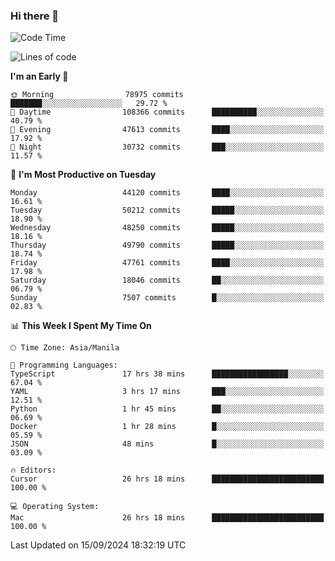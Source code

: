 ### Hi there 👋

<!--START_SECTION:waka-->
![Code Time](http://img.shields.io/badge/Code%20Time-5%2C547%20hrs%205%20mins-blue)

![Lines of code](https://img.shields.io/badge/From%20Hello%20World%20I%27ve%20Written-118.5%20million%20lines%20of%20code-blue)

**I'm an Early 🐤** 

```text
🌞 Morning                78975 commits       ███████░░░░░░░░░░░░░░░░░░   29.72 % 
🌆 Daytime                108366 commits      ██████████░░░░░░░░░░░░░░░   40.79 % 
🌃 Evening                47613 commits       ████░░░░░░░░░░░░░░░░░░░░░   17.92 % 
🌙 Night                  30732 commits       ███░░░░░░░░░░░░░░░░░░░░░░   11.57 % 
```
📅 **I'm Most Productive on Tuesday** 

```text
Monday                   44120 commits       ████░░░░░░░░░░░░░░░░░░░░░   16.61 % 
Tuesday                  50212 commits       █████░░░░░░░░░░░░░░░░░░░░   18.90 % 
Wednesday                48250 commits       █████░░░░░░░░░░░░░░░░░░░░   18.16 % 
Thursday                 49790 commits       █████░░░░░░░░░░░░░░░░░░░░   18.74 % 
Friday                   47761 commits       ████░░░░░░░░░░░░░░░░░░░░░   17.98 % 
Saturday                 18046 commits       ██░░░░░░░░░░░░░░░░░░░░░░░   06.79 % 
Sunday                   7507 commits        █░░░░░░░░░░░░░░░░░░░░░░░░   02.83 % 
```


📊 **This Week I Spent My Time On** 

```text
🕑︎ Time Zone: Asia/Manila

💬 Programming Languages: 
TypeScript               17 hrs 38 mins      █████████████████░░░░░░░░   67.04 % 
YAML                     3 hrs 17 mins       ███░░░░░░░░░░░░░░░░░░░░░░   12.51 % 
Python                   1 hr 45 mins        ██░░░░░░░░░░░░░░░░░░░░░░░   06.69 % 
Docker                   1 hr 28 mins        █░░░░░░░░░░░░░░░░░░░░░░░░   05.59 % 
JSON                     48 mins             █░░░░░░░░░░░░░░░░░░░░░░░░   03.09 % 

🔥 Editors: 
Cursor                   26 hrs 18 mins      █████████████████████████   100.00 % 

💻 Operating System: 
Mac                      26 hrs 18 mins      █████████████████████████   100.00 % 
```


 Last Updated on 15/09/2024 18:32:19 UTC
<!--END_SECTION:waka-->


<!--
**rad182/rad182** is a ✨ _special_ ✨ repository because its `README.md` (this file) appears on your GitHub profile.

Here are some ideas to get you started:

- 🔭 I’m currently working on ...
- 🌱 I’m currently learning ...
- 👯 I’m looking to collaborate on ...
- 🤔 I’m looking for help with ...
- 💬 Ask me about ...
- 📫 How to reach me: ...
- 😄 Pronouns: ...
- ⚡ Fun fact: ...
-->
